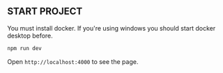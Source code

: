 ## START PROJECT

You must install docker. If you're using windows you should start docker desktop before.

```sh
npm run dev
```

Open `http://localhost:4000` to see the page.
